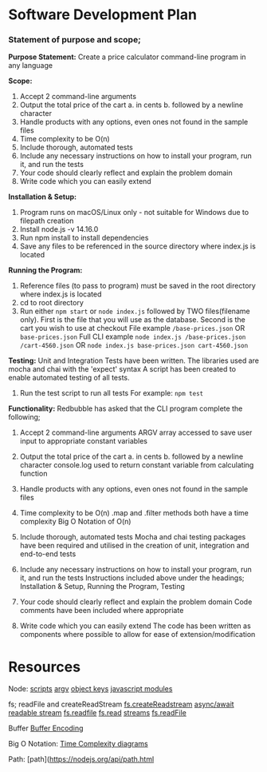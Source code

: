 # Software Development Plan

### Statement of purpose and scope; 

**Purpose Statement:**
Create a price calculator command-line program in any language

**Scope:**
1. Accept 2 command-line arguments
2. Output the total price of the cart 
  a. in cents 
  b. followed by a newline character
3. Handle products with any options, even ones not found in the sample files
4. Time complexity to be O(n)
5. Include thorough, automated tests
6. Include any necessary instructions on how to install your program, run it, and run the tests
7. Your code should clearly reflect and explain the problem domain
8. Write code which you can easily extend

**Installation & Setup:**
1. Program runs on macOS/Linux only - not suitable for Windows due to filepath creation
2. Install node.js -v 14.16.0
3. Run npm install to install dependencies
4. Save any files to be referenced in the source directory where index.js is located 

**Running the Program:**
1. Reference files (to pass to program) must be saved in the root directory where index.js is located 
2. cd to root directory
2. Run either `npm start` or `node index.js` followed by TWO files(filename only). First is the file that you will use as the database. Second is the cart you wish to use at checkout
   File example `/base-prices.json` OR `base-prices.json`
   Full CLI example `node index.js /base-prices.json /cart-4560.json` OR `node index.js base-prices.json cart-4560.json`

**Testing:**
Unit and Integration Tests have been written.
The libraries used are mocha and chai with the 'expect' syntax
A script has been created to enable automated testing of all tests. 
1. Run the test script to run all tests
  For example: `npm test`

**Functionality:**
Redbubble has asked that the CLI program complete the following;

1. Accept 2 command-line arguments
ARGV array accessed to save user input to appropriate constant variables

2. Output the total price of the cart 
  a. in cents 
  b. followed by a newline character
console.log used to return constant variable from calculating function

3. Handle products with any options, even ones not found in the sample files

4. Time complexity to be O(n)
.map and .filter methods both have a time complexity Big O Notation of O(n)

5. Include thorough, automated tests
Mocha and chai testing packages have been required and utilised in the creation of unit, integration and end-to-end tests

6. Include any necessary instructions on how to install your program, run it, and run the tests
Instructions included above under the headings; Installation & Setup, Running the Program, Testing

7. Your code should clearly reflect and explain the problem domain
Code comments have been included where appropriate

8. Write code which you can easily extend
The code has been written as components where possible to allow for ease of extension/modification

# Resources
Node:
[scripts](https://nodejs.dev/learn/run-nodejs-scripts-from-the-command-line)
[argv](https://nodejs.dev/learn/nodejs-accept-arguments-from-the-command-line)
[object keys](https://www.geeksforgeeks.org/object-keys-javascript/)
[javascript modules](https://developer.mozilla.org/en-US/docs/Web/JavaScript/Guide)

fs; readFile and createReadStream
[fs.createReadstream](https://nodejs.org/docs/latest/api/fs.html#fs_fs_createreadstream_path_options)
[async/await readable stream](https://2ality.com/2019/11/nodejs-streams-async-iteration.html)
[fs.readfile](https://nodejs.org/docs/latest/api/fs.html#fs_fs_readfile_path_options_callback)
[fs.read](https://betterprogramming.pub/a-memory-friendly-way-of-reading-files-in-node-js-a45ad0cc7bb6)
[streams](https://nodejs.dev/learn/nodejs-streams)
[fs.readFile](https://medium.com/@osiolabs/read-write-json-files-with-node-js-92d03cc82824)

Buffer
[Buffer Encoding](https://nodejs.org/api/buffer.html#buffer_buffers_and_character_encodings)

Big O Notation:
[Time Complexity diagrams](http://www.eenboekskast.nl/big-o-cheatsheet/)

Path:
[path](https://nodejs.org/api/path.html
